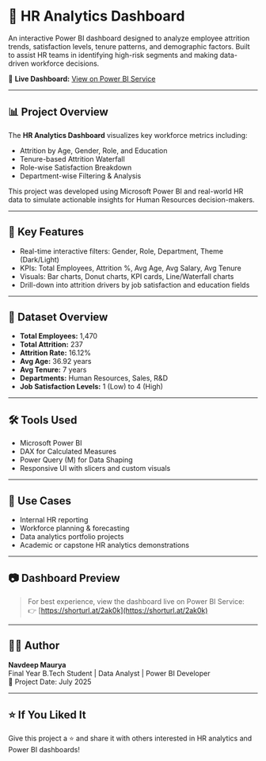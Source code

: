 # 👥 HR Analytics Dashboard

An interactive Power BI dashboard designed to analyze employee attrition trends, satisfaction levels, tenure patterns, and demographic factors. Built to assist HR teams in identifying high-risk segments and making data-driven workforce decisions.

🔗 **Live Dashboard:** [View on Power BI Service](https://shorturl.at/2ak0k)

---

## 📊 Project Overview

The **HR Analytics Dashboard** visualizes key workforce metrics including:
- Attrition by Age, Gender, Role, and Education
- Tenure-based Attrition Waterfall
- Role-wise Satisfaction Breakdown
- Department-wise Filtering & Analysis

This project was developed using Microsoft Power BI and real-world HR data to simulate actionable insights for Human Resources decision-makers.

---

## 🧠 Key Features

- Real-time interactive filters: Gender, Role, Department, Theme (Dark/Light)
- KPIs: Total Employees, Attrition %, Avg Age, Avg Salary, Avg Tenure
- Visuals: Bar charts, Donut charts, KPI cards, Line/Waterfall charts
- Drill-down into attrition drivers by job satisfaction and education fields

---

## 📁 Dataset Overview

- **Total Employees:** 1,470  
- **Total Attrition:** 237  
- **Attrition Rate:** 16.12%  
- **Avg Age:** 36.92 years  
- **Avg Tenure:** 7 years  
- **Departments:** Human Resources, Sales, R&D  
- **Job Satisfaction Levels:** 1 (Low) to 4 (High)

---

## 🛠️ Tools Used

- Microsoft Power BI  
- DAX for Calculated Measures  
- Power Query (M) for Data Shaping  
- Responsive UI with slicers and custom visuals  

---

## 📌 Use Cases

- Internal HR reporting  
- Workforce planning & forecasting  
- Data analytics portfolio projects  
- Academic or capstone HR analytics demonstrations  

---

## 📷 Dashboard Preview

> For best experience, view the dashboard live on Power BI Service:  
👉 [https://shorturl.at/2ak0k](https://shorturl.at/2ak0k)

---

## 👨‍💼 Author

**Navdeep Maurya**  
Final Year B.Tech Student | Data Analyst | Power BI Developer  
📅 Project Date: July 2025

---

## ⭐ If You Liked It

Give this project a ⭐ and share it with others interested in HR analytics and Power BI dashboards!

